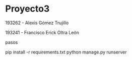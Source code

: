 # Proyecto3

193262 - Alexis Gómez Trujillo

193241 - Francisco Erick Oltra León


pasos

pip install -r requirements.txt
python manage.py runserver
